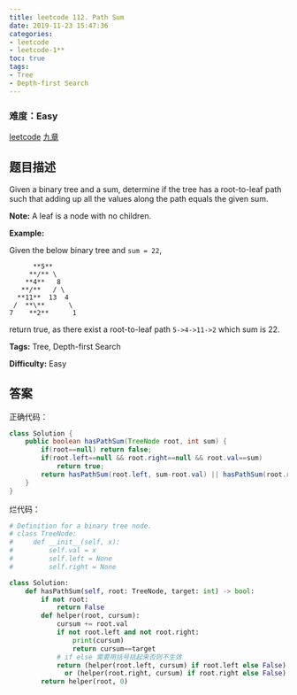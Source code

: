 ```yaml
---
title: leetcode 112. Path Sum
date: 2019-11-23 15:47:36
categories:
- leetcode
- leetcode-1**
toc: true
tags:
- Tree
- Depth-first Search
---
```

### 难度：Easy

<a href="https://leetcode.com/problems/path-sum/">leetcode</a>
<a href="https://www.jiuzhang.com/solution/path-sum/">九章</a>
## 题目描述
Given a binary tree and a sum, determine if the tree has a root-to-leaf path
such that adding up all the values along the path equals the given sum.

**Note:**  A leaf is a node with no children.

**Example:**

Given the below binary tree and `sum = 22`,
        
          **5**
         **/** \
        **4**   8
       **/**   / \
      **11**  13  4
     /  **\**      \
    7    **2**      1


return true, as there exist a root-to-leaf path `5->4->11->2` which sum is 22.


**Tags:** Tree, Depth-first Search

**Difficulty:** Easy
## 答案
<!--more-->

正确代码：

```java
class Solution {
    public boolean hasPathSum(TreeNode root, int sum) {
        if(root==null) return false;
        if(root.left==null && root.right==null && root.val==sum)
            return true;
        return hasPathSum(root.left, sum-root.val) || hasPathSum(root.right, sum-root.val);
    }
}
```



烂代码：

```python
# Definition for a binary tree node.
# class TreeNode:
#     def __init__(self, x):
#         self.val = x
#         self.left = None
#         self.right = None

class Solution:
    def hasPathSum(self, root: TreeNode, target: int) -> bool:
        if not root:
            return False
        def helper(root, cursum):
            cursum += root.val
            if not root.left and not root.right:
                print(cursum)
                return cursum==target
            # if else 需要用括号括起来否则不生效
            return (helper(root.left, cursum) if root.left else False) \
              or (helper(root.right, cursum) if root.right else False)
        return helper(root, 0)
```

